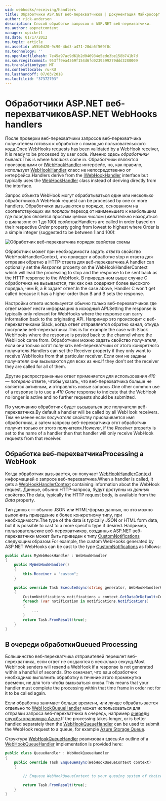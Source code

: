 ```yaml
---
uid: webhooks/receiving/handlers
title: Обработчики ASP.NET веб-перехватчиков | Документация Майкрософт
author: rick-anderson
description: Способ обработки запросов в ASP.NET веб-перехватчики.
ms.author: aspnetcontent
manager: wpickett
ms.date: 01/17/2012
ms.topic: article
ms.assetid: a55b0d20-9c90-4bd3-a471-20da6f569f0c
ms.technology: ''
ms.openlocfilehash: 7e45a97ac9d61b2d046984e5ede3be158b741b7d
ms.sourcegitcommit: 953ff9ea4369f154d6fd0239599279ddd3280009
ms.translationtype: MT
ms.contentlocale: ru-RU
ms.lasthandoff: 07/03/2018
ms.locfileid: "37372703"
---
```

# <a name="aspnet-webhooks-handlers"></a><span data-ttu-id="5f62a-103">Обработчики ASP.NET веб-перехватчиков</span><span class="sxs-lookup"><span data-stu-id="5f62a-103">ASP.NET WebHooks handlers</span></span>

<span data-ttu-id="5f62a-104">После проверки веб-перехватчики запросов веб-перехватчика получателем готовых к обработке с помощью пользовательского кода.</span><span class="sxs-lookup"><span data-stu-id="5f62a-104">Once WebHooks requests has been validated by a WebHook receiver, it is ready to be processed by user code.</span></span> <span data-ttu-id="5f62a-105">Именно здесь *обработчики* бывают.</span><span class="sxs-lookup"><span data-stu-id="5f62a-105">This is where *handlers* come in.</span></span> <span data-ttu-id="5f62a-106">Обработчики являются производными от [IWebHookHandler](https://github.com/aspnet/WebHooks/blob/master/src/Microsoft.AspNet.WebHooks.Receivers/WebHooks/WebHookHandler.cs) интерфейс, но, как правило, использует [WebHookHandler](https://github.com/aspnet/WebHooks/blob/master/src/Microsoft.AspNet.WebHooks.Receivers/WebHooks/WebHookHandler.cs) класс не непосредственно от интерфейса.</span><span class="sxs-lookup"><span data-stu-id="5f62a-106">Handlers derive from the [IWebHookHandler](https://github.com/aspnet/WebHooks/blob/master/src/Microsoft.AspNet.WebHooks.Receivers/WebHooks/WebHookHandler.cs) interface but typically uses the [WebHookHandler](https://github.com/aspnet/WebHooks/blob/master/src/Microsoft.AspNet.WebHooks.Receivers/WebHooks/WebHookHandler.cs) class instead of deriving directly from the interface.</span></span>

<span data-ttu-id="5f62a-107">Запрос объекта WebHook могут обрабатываться один или несколько обработчиков.</span><span class="sxs-lookup"><span data-stu-id="5f62a-107">A WebHook request can be processed by one or more handlers.</span></span> <span data-ttu-id="5f62a-108">Обработчики вызываются в порядке, основанном на соответствующих им *порядок* переход от наименьшего к наибольшим где порядок является простым целым числом (желательно находиться в диапазоне от 1 до 100) свойства:</span><span class="sxs-lookup"><span data-stu-id="5f62a-108">Handlers are called in order based on their respective *Order* property going from lowest to highest where Order is a simple integer (suggested to be between 1 and 100):</span></span>

![Обработчик веб-перехватчика порядок свойства схемы](_static/Handlers.png)

<span data-ttu-id="5f62a-110">Обработчик может при необходимости задать *ответа* свойство WebHookHandlerContext, что приведет к обработке stop и ответа для отправки обратно в HTTP-ответа для веб-перехватчика.</span><span class="sxs-lookup"><span data-stu-id="5f62a-110">A handler can optionally set the *Response* property on the WebHookHandlerContext which will lead the processing to stop and the response to be sent back as the HTTP response to the WebHook.</span></span> <span data-ttu-id="5f62a-111">В приведенном выше случае C обработчика не вызываются, так как она содержит более высокого порядка, чем B, а B задает ответ.</span><span class="sxs-lookup"><span data-stu-id="5f62a-111">In the case above, Handler C won't get called because it has a higher order than B and B sets the response.</span></span>

<span data-ttu-id="5f62a-112">Настройки ответа используется обычно только веб-перехватчиков где ответ может нести информацию в исходный API.</span><span class="sxs-lookup"><span data-stu-id="5f62a-112">Setting the response is typically only relevant for WebHooks where the response can carry information back to the originating API.</span></span> <span data-ttu-id="5f62a-113">Например это происходит с веб-перехватчиками Slack, когда ответ отправляется обратно канал, откуда поступили веб-перехватчика.</span><span class="sxs-lookup"><span data-stu-id="5f62a-113">This is for example the case with Slack WebHooks where the response is posted back to the channel where the WebHook came from.</span></span> <span data-ttu-id="5f62a-114">Обработчики можно задать свойство получателя, если они только хотят получать веб-перехватчики от этого конкретного получателя.</span><span class="sxs-lookup"><span data-stu-id="5f62a-114">Handlers can set the Receiver property if they only want to receive WebHooks from that particular receiver.</span></span> <span data-ttu-id="5f62a-115">Если они не заданы получателя они вызываются для всех из них.</span><span class="sxs-lookup"><span data-stu-id="5f62a-115">If they don't set the receiver they are called for all of them.</span></span>

<span data-ttu-id="5f62a-116">Другие распространенные ответ применяется для использования *410 — потеряно* ответе, чтобы указать, что веб-перехватчика больше не является активным, и отправлять новые запросы.</span><span class="sxs-lookup"><span data-stu-id="5f62a-116">One other common use of a response is to use a *410 Gone* response to indicate that the WebHook no longer is active and no further requests should be submitted.</span></span>

<span data-ttu-id="5f62a-117">По умолчанию обработчик будет вызываться все получатели веб-перехватчика.</span><span class="sxs-lookup"><span data-stu-id="5f62a-117">By default a handler will be called by all WebHook receivers.</span></span> <span data-ttu-id="5f62a-118">Тем не менее если *получателя* свойству присваивается имя обработчика, а затем запросы веб-перехватчика этот обработчик получит только от этого получателя.</span><span class="sxs-lookup"><span data-stu-id="5f62a-118">However, if the *Receiver* property is set to the name of a handler then that handler will only receive WebHook requests from that receiver.</span></span>

## <a name="processing-a-webhook"></a><span data-ttu-id="5f62a-119">Обработка веб-перехватчика</span><span class="sxs-lookup"><span data-stu-id="5f62a-119">Processing a WebHook</span></span>

<span data-ttu-id="5f62a-120">Когда обработчик вызывается, он получает [WebHookHandlerContext](https://github.com/aspnet/WebHooks/blob/master/src/Microsoft.AspNet.WebHooks.Receivers/WebHooks/WebHookHandlerContext.cs) информацией о запросе веб-перехватчика.</span><span class="sxs-lookup"><span data-stu-id="5f62a-120">When a handler is called, it gets a [WebHookHandlerContext](https://github.com/aspnet/WebHooks/blob/master/src/Microsoft.AspNet.WebHooks.Receivers/WebHooks/WebHookHandlerContext.cs) containing information about the WebHook request.</span></span> <span data-ttu-id="5f62a-121">Данные, обычно HTTP-запроса, будут доступны из *данных* свойство.</span><span class="sxs-lookup"><span data-stu-id="5f62a-121">The data, typically the HTTP request body, is available from the *Data* property.</span></span>

<span data-ttu-id="5f62a-122">Тип данных — обычно JSON или HTML-формы данных, но это можно выполнить приведение к более конкретному типу, при необходимости.</span><span class="sxs-lookup"><span data-stu-id="5f62a-122">The type of the data is typically JSON or HTML form data, but it is possible to cast to a more specific type if desired.</span></span> <span data-ttu-id="5f62a-123">Например, пользовательские веб-перехватчиков, созданных ASP.NET веб-перехватчики может быть приведен к типу [CustomNotifications](https://github.com/aspnet/WebHooks/blob/master/src/Microsoft.AspNet.WebHooks.Receivers.Custom/WebHooks/CustomNotifications.cs) следующим образом:</span><span class="sxs-lookup"><span data-stu-id="5f62a-123">For example, the custom WebHooks generated by ASP.NET WebHooks can be cast to the type [CustomNotifications](https://github.com/aspnet/WebHooks/blob/master/src/Microsoft.AspNet.WebHooks.Receivers.Custom/WebHooks/CustomNotifications.cs) as follows:</span></span>

```csharp
public class MyWebHookHandler : WebHookHandler
{
    public MyWebHookHandler()
    {
        this.Receiver = "custom";
    }

    public override Task ExecuteAsync(string generator, WebHookHandlerContext context)
    {
        CustomNotifications notifications = context.GetDataOrDefault<CustomNotifications>();
        foreach (var notification in notifications.Notifications)
        {
            ...
        }
        return Task.FromResult(true);
    }
}
```

  ## <a name="queued-processing"></a><span data-ttu-id="5f62a-124">В очереди обработки</span><span class="sxs-lookup"><span data-stu-id="5f62a-124">Queued Processing</span></span>

<span data-ttu-id="5f62a-125">Большинство веб-перехватчика отправителей перешлет веб-перехватчика, если ответ не создаются в несколько секунд.</span><span class="sxs-lookup"><span data-stu-id="5f62a-125">Most WebHook senders will resend a WebHook if a response is not generated within a handful of seconds.</span></span> <span data-ttu-id="5f62a-126">Это означает, что ваш обработчик необходимо выполнить обработку в течение этого промежутка времени, не для того чтобы вызываться снова.</span><span class="sxs-lookup"><span data-stu-id="5f62a-126">This means that your handler must complete the processing within that time frame in order not for it to be called again.</span></span>

<span data-ttu-id="5f62a-127">Если обработка занимает больше времени, или лучше обрабатывается отдельно то [WebHookQueueHandler](https://github.com/aspnet/WebHooks/blob/master/src/Microsoft.AspNet.WebHooks.Receivers/WebHooks/WebHookQueueHandler.cs) может использоваться для отправки запроса веб-перехватчика в очередь, например [очереди службы хранилища Azure](https://msdn.microsoft.com/library/azure/dd179353.aspx).</span><span class="sxs-lookup"><span data-stu-id="5f62a-127">If the processing takes longer, or is better handled separately then the [WebHookQueueHandler](https://github.com/aspnet/WebHooks/blob/master/src/Microsoft.AspNet.WebHooks.Receivers/WebHooks/WebHookQueueHandler.cs) can be used to submit the WebHook request to a queue, for example [Azure Storage Queue](https://msdn.microsoft.com/library/azure/dd179353.aspx).</span></span>

<span data-ttu-id="5f62a-128">Структура [WebHookQueueHandler](https://github.com/aspnet/WebHooks/blob/master/src/Microsoft.AspNet.WebHooks.Receivers/WebHooks/WebHookQueueHandler.cs) реализован здесь:</span><span class="sxs-lookup"><span data-stu-id="5f62a-128">An outline of a [WebHookQueueHandler](https://github.com/aspnet/WebHooks/blob/master/src/Microsoft.AspNet.WebHooks.Receivers/WebHooks/WebHookQueueHandler.cs) implementation is provided here:</span></span>

```csharp
public class QueueHandler : WebHookQueueHandler
{
    public override Task EnqueueAsync(WebHookQueueContext context)
    {

        // Enqueue WebHookQueueContext to your queuing system of choice

        return Task.FromResult(true);
    }
}
```
